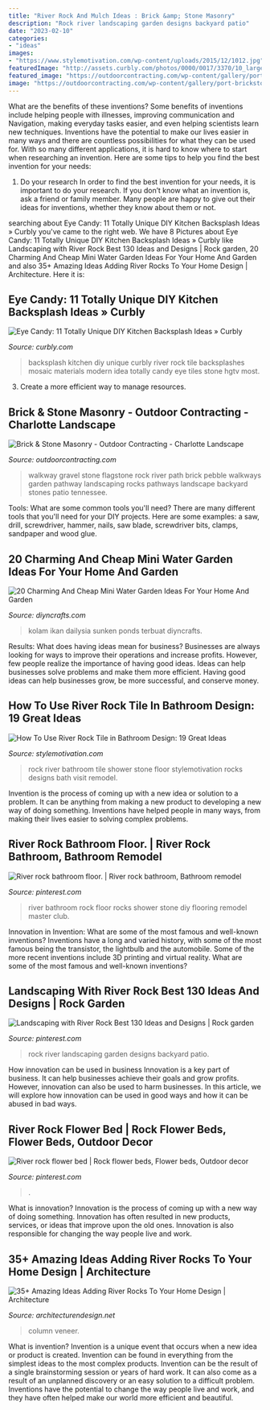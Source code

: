 ```yaml
---
title: "River Rock And Mulch Ideas : Brick &amp; Stone Masonry"
description: "Rock river landscaping garden designs backyard patio"
date: "2023-02-10"
categories:
- "ideas"
images:
- "https://www.stylemotivation.com/wp-content/uploads/2015/12/1012.jpg"
featuredImage: "http://assets.curbly.com/photos/0000/0017/3370/10_large_jpg.jpg?1410811183"
featured_image: "https://outdoorcontracting.com/wp-content/gallery/port-brickstonemasonry/db_mohave_flag_stone_and_tennessee_river_gravel_path_bordered_with_tennessee_medium_stack_fieldstone1.jpg"
image: "https://outdoorcontracting.com/wp-content/gallery/port-brickstonemasonry/db_mohave_flag_stone_and_tennessee_river_gravel_path_bordered_with_tennessee_medium_stack_fieldstone1.jpg"
---
```



What are the benefits of these inventions?
Some benefits of inventions include helping people with illnesses, improving communication and Navigation, making everyday tasks easier, and even helping scientists learn new techniques. Inventions have the potential to make our lives easier in many ways and there are countless possibilities for what they can be used for. With so many different applications, it is hard to know where to start when researching an invention. Here are some tips to help you find the best invention for your needs:
1) Do your research
In order to find the best invention for your needs, it is important to do your research. If you don’t know what an invention is, ask a friend or family member. Many people are happy to give out their ideas for inventions, whether they know about them or not.

	

		
searching about Eye Candy: 11 Totally Unique DIY Kitchen Backsplash Ideas » Curbly you've came to the right web. We have 8 Pictures about Eye Candy: 11 Totally Unique DIY Kitchen Backsplash Ideas » Curbly like Landscaping with River Rock Best 130 Ideas and Designs | Rock garden, 20 Charming And Cheap Mini Water Garden Ideas For Your Home And Garden and also 35+ Amazing Ideas Adding River Rocks To Your Home Design | Architecture. Here it is:
		
    
## Eye Candy: 11 Totally Unique DIY Kitchen Backsplash Ideas » Curbly

<img loading=lazy src="http://assets.curbly.com/photos/0000/0017/3370/10_large_jpg.jpg?1410811183" onerror="this.onerror=null;this.src='https://tse2.mm.bing.net/th?id=OIP.rrDWxfQ-pDEBP_ffUIA9cAHaJ4&amp;pid=15.1';" alt="Eye Candy: 11 Totally Unique DIY Kitchen Backsplash Ideas » Curbly">

_Source: curbly.com_

>backsplash kitchen diy unique curbly river rock tile backsplashes mosaic materials modern idea totally candy eye tiles stone hgtv most. 

	

3. Create a more efficient way to manage resources.

    
## Brick &amp; Stone Masonry - Outdoor Contracting - Charlotte Landscape

<img loading=lazy src="https://outdoorcontracting.com/wp-content/gallery/port-brickstonemasonry/db_mohave_flag_stone_and_tennessee_river_gravel_path_bordered_with_tennessee_medium_stack_fieldstone1.jpg" onerror="this.onerror=null;this.src='https://tse4.mm.bing.net/th?id=OIP.IX5vvhRYboClauMXDnH4xAHaJ4&amp;pid=15.1';" alt="Brick &amp; Stone Masonry - Outdoor Contracting - Charlotte Landscape">

_Source: outdoorcontracting.com_

>walkway gravel stone flagstone rock river path brick pebble walkways garden pathway landscaping rocks pathways landscape backyard stones patio tennessee. 

	

Tools: What are some common tools you'll need?
There are many different tools that you'll need for your DIY projects. Here are some examples: a saw, drill, screwdriver, hammer, nails, saw blade, screwdriver bits, clamps, sandpaper and wood glue.

    
## 20 Charming And Cheap Mini Water Garden Ideas For Your Home And Garden

<img loading=lazy src="https://www.diyncrafts.com/wp-content/uploads/2017/05/18-bucket-water-gardens-ponds.jpg" onerror="this.onerror=null;this.src='https://tse2.mm.bing.net/th?id=OIP.YsbfnS7HdgyJFsZbTx6zbwHaN6&amp;pid=15.1';" alt="20 Charming And Cheap Mini Water Garden Ideas For Your Home And Garden">

_Source: diyncrafts.com_

>kolam ikan dailysia sunken ponds terbuat diyncrafts. 

	

Results: What does having ideas mean for business?
Businesses are always looking for ways to improve their operations and increase profits. However, few people realize the importance of having good ideas. Ideas can help businesses solve problems and make them more efficient. Having good ideas can help businesses grow, be more successful, and conserve money.

    
## How To Use River Rock Tile In Bathroom Design: 19 Great Ideas

<img loading=lazy src="https://www.stylemotivation.com/wp-content/uploads/2015/12/1012.jpg" onerror="this.onerror=null;this.src='https://tse1.mm.bing.net/th?id=OIP.a_l3VlFoLhTciOeJExR-owAAAA&amp;pid=15.1';" alt="How To Use River Rock Tile in Bathroom Design: 19 Great Ideas">

_Source: stylemotivation.com_

>rock river bathroom tile shower stone floor stylemotivation rocks designs bath visit remodel. 

	

Invention is the process of coming up with a new idea or solution to a problem. It can be anything from making a new product to developing a new way of doing something. Inventions have helped people in many ways, from making their lives easier to solving complex problems.

    
## River Rock Bathroom Floor. | River Rock Bathroom, Bathroom Remodel

<img loading=lazy src="https://i.pinimg.com/736x/87/e5/d9/87e5d909802f7190ef9f1a4aa019747d--river-rock-bathroom-river-rocks.jpg" onerror="this.onerror=null;this.src='https://tse4.mm.bing.net/th?id=OIP.MmhO_JKx9Wh1D2CgURb15AAAAA&amp;pid=15.1';" alt="River rock bathroom floor. | River rock bathroom, Bathroom remodel">

_Source: pinterest.com_

>river bathroom rock floor rocks shower stone diy flooring remodel master club. 

	

Innovation in Invention: What are some of the most famous and well-known inventions?
Inventions have a long and varied history, with some of the most famous being the transistor, the lightbulb and the automobile. Some of the more recent inventions include 3D printing and virtual reality. What are some of the most famous and well-known inventions?

    
## Landscaping With River Rock Best 130 Ideas And Designs | Rock Garden

<img loading=lazy src="https://i.pinimg.com/736x/8f/9f/03/8f9f03d81428db5dfcd6496c289f9505.jpg" onerror="this.onerror=null;this.src='https://tse2.mm.bing.net/th?id=OIP.m_LnX8KMj5m47HklG8mLowHaLH&amp;pid=15.1';" alt="Landscaping with River Rock Best 130 Ideas and Designs | Rock garden">

_Source: pinterest.com_

>rock river landscaping garden designs backyard patio. 

	

How innovation can be used in business
Innovation is a key part of business. It can help businesses achieve their goals and grow profits. However, innovation can also be used to harm businesses. In this article, we will explore how innovation can be used in good ways and how it can be abused in bad ways.

    
## River Rock Flower Bed | Rock Flower Beds, Flower Beds, Outdoor Decor

<img loading=lazy src="https://i.pinimg.com/736x/fa/09/39/fa09397b0cc3456befdac32c79665953.jpg" onerror="this.onerror=null;this.src='https://tse2.mm.bing.net/th?id=OIP.q7KIqgCMj7NSnSkg-EiW_QHaJ3&amp;pid=15.1';" alt="River rock flower bed | Rock flower beds, Flower beds, Outdoor decor">

_Source: pinterest.com_

>. 

	

What is innovation?
Innovation is the process of coming up with a new way of doing something. Innovation has often resulted in new products, services, or ideas that improve upon the old ones. Innovation is also responsible for changing the way people live and work.

    
## 35+ Amazing Ideas Adding River Rocks To Your Home Design | Architecture

<img loading=lazy src="https://cdn.architecturendesign.net/wp-content/uploads/2015/06/AD-Add-River-Rocks-To-Home-32.jpg" onerror="this.onerror=null;this.src='https://tse3.mm.bing.net/th?id=OIP.cBt27CU8XtFZYZpl-Z-RsgHaJ4&amp;pid=15.1';" alt="35+ Amazing Ideas Adding River Rocks To Your Home Design | Architecture">

_Source: architecturendesign.net_

>column veneer. 

	

What is invention?
Invention is a unique event that occurs when a new idea or product is created. Invention can be found in everything from the simplest ideas to the most complex products. Invention can be the result of a single brainstorming session or years of hard work. It can also come as a result of an unplanned discovery or an easy solution to a difficult problem. Inventions have the potential to change the way people live and work, and they have often helped make our world more efficient and beautiful.

